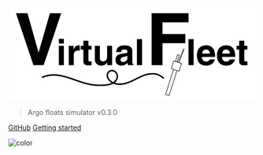 <!-- cover.md -->

![logo](img/repo_picture_tight.png)

> Argo floats simulator v0.3.0

[GitHub](https://github.com/euroargodev/VirtualFleet/ ':crossorgin')
[Getting started](/usage ':target=_self')

<!-- background color -->
![color](#fff)